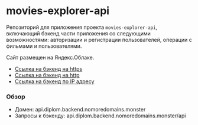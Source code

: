 # movies-explorer-api

Репозиторий для приложения проекта `movies-explorer-api`, включающий бэкенд части приложения со следующими возможностями: авторизации и регистрации пользователей, операции с фильмами и пользователями. 

Сайт размещен на Яндекс.Облаке.

- [Ссылка на бэкенд на https](api.diplom.backend.nomoredomains.monster/)
- [Ссылка на бэкенд на http](api.diplom.backend.nomoredomains.monster/)
- [Ссылка на бэкенд по IP адресу](https://84.201.164.235/)

### Обзор

- Домен: api.diplom.backend.nomoredomains.monster
- Запросы к бэкенду: api.diplom.backend.nomoredomains.monster/api
